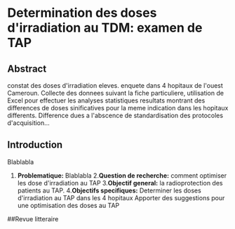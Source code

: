 # Determination des doses d'irradiation au TDM: examen de TAP

## Abstract
constat des doses d'irradiation eleves. enquete dans 4 hopitaux de l'ouest Cameroun. Collecte des donnees suivant la fiche particuliere, utilisation de Excel pour effectuer les analyses statistiques
resultats montrant des differences de doses sinificatives pour la meme indication dans les hopitaux differents. Difference dues a l'abscence de standardisation des protocoles d'acquisition...

## Introduction
Blablabla

1. **Problematique:**
Blablabla
2.**Question de recherche:**
   comment optimiser les dose d'irradiation au TAP
3.**Objectif general:**
   la radioprotection des patients au TAP.
4.**Objectifs specifiques:**
   Determiner les doses d'irradiation au TAP dans les 4 hopitaux
   Apporter des suggestions pour une optimisation des doses au TAP

##Revue litteraire
